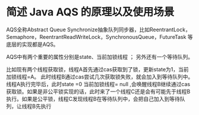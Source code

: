 # 简述 Java AQS 的原理以及使用场景
AQS全称Abstract Queue Synchronize抽象队列同步器，比如ReentrantLock，Semaphore，ReentrantReadWriteLock，SynchronousQueue，FutureTask 等底层的实现都是AQS。

AQS中有两个重要的属性分别是state、当前加锁线程 ；
另外还有一个等待队列。

比如现有两个线程获取锁，线程A首先通过cas获取到了锁，更新state为1，当前加锁线程=A。
此时线程B通过cas尝试几次获取锁失败，就会加入到等待队列中。
线程A执行完毕后，此时state =0  当前加锁线程= null ,会唤醒线程B继续通过cas获取锁。如果是非公平锁实现的话，此时来了一个线程C还是会有可能先于线程B执行。如果是公平锁，线程C发现线程B在等待队列中，会把自己加入到等待队列，让线程B先执行